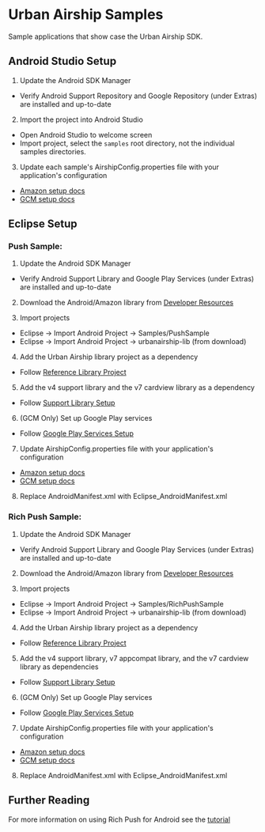 # Urban Airship Samples

Sample applications that show case the Urban Airship SDK.

## Android Studio Setup


1) Update the Android SDK Manager
- Verify Android Support Repository and Google Repository (under Extras) are installed and up-to-date

2) Import the project into Android Studio
- Open Android Studio to welcome screen
- Import project, select the `samples` root directory, not the individual samples directories.

3) Update each sample's AirshipConfig.properties file with your application's configuration
- [Amazon setup docs](http://docs.urbanairship.com/reference/push-providers/adm.html#set-up-adm)
- [GCM setup docs](http://docs.urbanairship.com/reference/push-providers/gcm.html#android-gcm-setup)


## Eclipse Setup

### Push Sample:

1) Update the Android SDK Manager
- Verify Android Support Library and Google Play Services (under Extras) are installed and up-to-date

2) Download the Android/Amazon library from [Developer Resources](http://urbanairship.com/resources/developer-resources)

3) Import projects
- Eclipse -> Import Android Project -> Samples/PushSample
- Eclipse -> Import Android Project -> urbanairship-lib (from download)

4) Add the Urban Airship library project as a dependency
- Follow [Reference Library Project](http://developer.android.com/tools/projects/projects-eclipse.html#ReferencingLibraryProject)

5) Add the v4 support library and the v7 cardview library as a dependency
- Follow [Support Library Setup](http://developer.android.com/tools/support-library/setup.html)

6) (GCM Only) Set up Google Play services
- Follow [Google Play Services Setup](http://developer.android.com/google/play-services/setup.html#Setup)

7) Update AirshipConfig.properties file with your application's configuration
- [Amazon setup docs](http://docs.urbanairship.com/reference/push-providers/adm.html#set-up-adm)
- [GCM setup docs](http://docs.urbanairship.com/reference/push-providers/gcm.html#android-gcm-setup)

8) Replace AndroidManifest.xml with Eclipse_AndroidManifest.xml

### Rich Push Sample:

1) Update the Android SDK Manager
- Verify Android Support Library and Google Play Services (under Extras) are installed and up-to-date

2) Download the Android/Amazon library from [Developer Resources](http://urbanairship.com/resources/developer-resources)

3) Import projects
- Eclipse -> Import Android Project -> Samples/RichPushSample
- Eclipse -> Import Android Project -> urbanairship-lib (from download)

4) Add the Urban Airship library project as a dependency
- Follow [Reference Library Project](http://developer.android.com/tools/projects/projects-eclipse.html#ReferencingLibraryProject)

5) Add the v4 support library, v7 appcompat library, and the v7 cardview library as dependencies
- Follow [Support Library Setup](http://developer.android.com/tools/support-library/setup.html)

6) (GCM Only) Set up Google Play services
- Follow [Google Play Services Setup](http://developer.android.com/google/play-services/setup.html#Setup)

7) Update AirshipConfig.properties file with your application's configuration
- [Amazon setup docs](http://docs.urbanairship.com/reference/push-providers/adm.html#set-up-adm)
- [GCM setup docs](http://docs.urbanairship.com/reference/push-providers/gcm.html#android-gcm-setup)

8) Replace AndroidManifest.xml with Eclipse_AndroidManifest.xml

## Further Reading

For more information on using Rich Push for Android see the [tutorial](http://docs.urbanairship.com/topic-guides/android-rp-tutorial.html)
